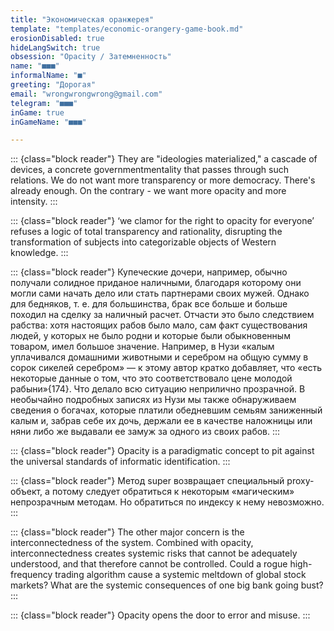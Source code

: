 ```yaml
---
title: "Экономическая оранжерея"
template: "templates/economic-orangery-game-book.md" 
erosionDisabled: true
hideLangSwitch: true
obsession: "Opacity / Затемненность"
name: "■■■"
informalName: "■"
greeting: "Дорогая"
email: "wrongwrongwrong@gmail.com"
telegram: "■■■"
inGame: true
inGameName: "■■■"

---
```


::: {class="block reader"}
They are "ideologies materialized," a cascade of devices, a concrete governmentmentality that passes through such relations. We do not want more transparency or more democracy. There's already enough. On the contrary - we want more opacity and more intensity.
:::

::: {class="block reader"}
‘we clamor for the right to opacity for everyone’ refuses a logic of total transparency and rationality, disrupting the transformation of subjects into categorizable objects of Western knowledge.
:::

::: {class="block reader"}
Купеческие дочери, например, обычно получали солидное приданое наличными, благодаря которому они могли сами начать дело или стать партнерами своих мужей. Однако для бедняков, т. е. для большинства, брак все больше и больше походил на сделку за наличный расчет. Отчасти это было следствием рабства: хотя настоящих рабов было мало, сам факт существования людей, у которых не было родни и которые были обыкновенным товаром, имел большое значение. Например, в Нузи «калым уплачивался домашними животными и серебром на общую сумму в сорок сикелей серебром» — к этому автор кратко добавляет, что «есть некоторые данные о том, что это соответствовало цене молодой рабыни»{174}. Что делало всю ситуацию неприлично прозрачной. В необычайно подробных записях из Нузи мы также обнаруживаем сведения о богачах, которые платили обедневшим семьям заниженный калым и, забрав себе их дочь, держали ее в качестве наложницы или няни либо же выдавали ее замуж за одного из своих рабов.
:::

::: {class="block reader"}
Opacity is a paradigmatic concept to pit against the universal standards of informatic identification.
:::

::: {class="block reader"}
Метод super возвращает специальный proxy-объект, а потому следует обратиться к некоторым «магическим» непрозрачным методам. Но обратиться по индексу к нему невозможно.
:::

::: {class="block reader"}
The other major concern is the interconnectedness of the system. Combined with opacity, interconnectedness creates systemic risks that cannot be adequately understood, and that therefore cannot be controlled. Could a rogue high-frequency trading algorithm cause a systemic meltdown of global stock markets? What are the systemic consequences of one big bank going bust? 
:::

::: {class="block reader"}
Opacity opens the door to error and misuse.
:::
